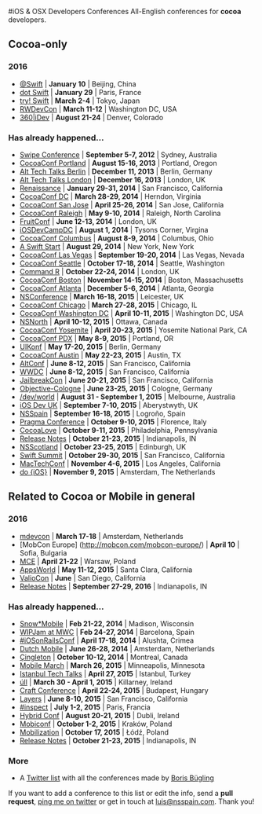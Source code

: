 #iOS & OSX Developers Conferences
All-English conferences for **cocoa** developers.

## Cocoa-only

### 2016
* [@Swift](http://atswift.io/index-en.html) | **January 10** | Beijing, China
* [dot Swift](http://www.dotswift.io) | **January 29** | Paris, France
* [try! Swift](http://www.tryswiftconf.com/en) | **March 2-4** | Tokyo, Japan
* [RWDevCon](http://www.rwdevcon.com/) | **March 11-12** | Washington DC, USA
* [360|iDev](http://360idev.com/) | **August 21-24** | Denver, Colorado

### Has already happened...
* [Swipe Conference](http://swipeconference.com.au/) | **September 5-7, 2012** | Sydney, Australia
* [CocoaConf Portland](http://cocoaconf.com/portland-2013/home) | **August 15-16, 2013** | Portland, Oregon
* [Alt Tech Talks Berlin](http://www.alt-tech-talks.com) | **December 11, 2013** | Berlin, Germany
* [Alt Tech Talks London](http://www.alttechtalks.com) | **December 16, 2013** | London, UK
* [Renaissance](http://renaissance.io/2014) | **January 29-31, 2014** | San Francisco, California
* [CocoaConf DC](http://cocoaconf.com/dc-2014/home) | **March 28-29, 2014** | Herndon, Virginia
* [CocoaConf San Jose](http://cocoaconf.com/sanjose-2014/home) | **April 25-26, 2014** | San Jose, California
* [CocoaConf Raleigh](http://cocoaconf.com/raleigh-2014/home) | **May 9-10, 2014** | Raleigh, North Carolina
* [FruitConf](http://fruitconf.co/) | **June 12-13, 2014** | London, UK
* [iOSDevCampDC](http://iosdevcampdc.com/) | **August 1, 2014** | Tysons Corner, Virgina
* [CocoaConf Columbus](http://cocoaconf.com/columbus-2014/home) | **August 8-9, 2014** | Columbus, Ohio
* [A Swift Start](http://aswiftstart.com/) | **August 29, 2014** | New York, New York
* [CocoaConf Las Vegas](http://cocoaconf.com/lasvegas-2014/home) | **September 19-20, 2014** | Las Vegas, Nevada
* [CocoaConf Seattle](http://cocoaconf.com/seattle-2014/home) | **October 17-18, 2014** | Seattle, Washington
* [Command R](http://cmdrconf.com) | **October 22-24, 2014** | London, UK
* [CocoaConf Boston](http://cocoaconf.com/boston-2014/home) | **November 14-15, 2014** | Boston, Massachusetts
* [CocoaConf Atlanta](http://cocoaconf.com/atlanta-2014/home) | **December 5-6, 2014** | Atlanta, Georgia
* [NSConference](http://nsconference.com/) | **March 16-18, 2015** | Leicester, UK
* [CocoaConf Chicago](http://cocoaconf.com/chicago-2015/home) | **March 27-28, 2015** | Chicago, IL
* [CocoaConf Washington DC](http://cocoaconf.com/dc-2015/home) | **April 10-11, 2015** | Washington DC, USA
* [NSNorth](http://nsnorth.ca/) | **April 10-12, 2015** | Ottawa, Canada
* [CocoaConf Yosemite](http://cocoaconf.com/yosemite) | **April 20-23, 2015** | Yosemite National Park, CA
* [CocoaConf PDX](http://cocoaconf.com/portland-2015/home) | **May 8-9, 2015** | Portland, OR
* [UIKonf](http://www.uikonf.com) | **May 17-20, 2015** | Berlin, Germany
* [CocoaConf Austin](http://cocoaconf.com/austin-2015/home) | **May 22-23, 2015** | Austin, TX
* [AltConf](http://altconf.com/) | **June 8-12, 2015** | San Francisco, California
* [WWDC](https://developer.apple.com/wwdc/) | **June 8-12, 2015** | San Francisco, California
* [JailbreakCon](http://www.jailbreakcon.com/) | **June 20-21, 2015** | San Francisco, California
* [Objective-Cologne](http://objcgn.com/) | **June 23-25, 2015** | Cologne, Germany
* [/dev/world](http://2015.devworld.com.au/) | **August 31 - September 1, 2015** | Melbourne, Australia
* [iOS Dev UK](http://www.iosdevuk.com/) | **September 7-10, 2015** | Aberystwyth, UK
* [NSSpain](http://nsspain.com/) | **September 16-18, 2015** | Logroño, Spain
* [Pragma Conference](http://pragmaconference.com) | **October 9-10, 2015** | Florence, Italy
* [CocoaLove](http://cocoalove.org) | **October 9-11, 2015** | Philadelphia, Pennsylvania
* [Release Notes](http://releasenotes.tv/conference/) | **October 21-23, 2015** | Indianapolis, IN
* [NSScotland](http://nsscotland.com/) | **October 23-25, 2015** | Edinburgh, UK
* [Swift Summit](http://www.swiftsummit.com) | **October 29-30, 2015** | San Francisco, California
* [MacTechConf](http://mactech.com/conference) | **November 4-6, 2015** | Los Angeles, California
* [do {iOS}](http://do-ios.com) | **November 9, 2015** | Amsterdam, The Netherlands

## Related to Cocoa or Mobile in general

### 2016
* [mdevcon](http://mdevcon.com/) | **March 17-18** | Amsterdam, Netherlands
* [MobCon Europe] (http://mobcon.com/mobcon-europe/) | **April 10** | Sofia, Bulgaria
* [MCE](http://mceconf.com) | **April 21-22** | Warsaw, Poland
* [AppsWorld](http://www.apps-world.net/northamerica/) | **May 11-12, 2015** | Santa Clara, California
* [ValioCon](http://valiocon.com/) | **June** | San Diego, California
* [Release Notes](http://releasenotes.tv/conference/) | **September 27-29, 2016** | Indianapolis, IN

### Has already happened...
* [Snow*Mobile](http://2014.snow-mobile.org/) | **Feb 21-22, 2014** | Madison, Wisconsin
* [WIPJam at MWC](http://wip.org/wip-event/wipjam-mwc14/) | **Feb 24-27, 2014** | Barcelona, Spain
* [#iOSonRailsConf](http://iosonrailsconf.eu/) | **April 17-18, 2014** | Alushta, Crimea
* [Dutch Mobile](http://www.mobileconference.nl) | **June 26-28, 2014** | Amsterdam, Netherlands
* [Çingleton](http://cingleton.com/) | **October 10-12, 2014** | Montreal, Canada
* [Mobile March](http://mobilemarchtc.com/) | **March 26, 2015** | Minneapolis, Minnesota
* [Istanbul Tech Talks](http://www.istanbultechtalks.com/) | **April 27, 2015** | Istanbul, Turkey
* [úll](http://2015.ull.ie/) | **March 30 - April 1, 2015** | Killarney, Ireland
* [Craft Conference](http://craft-conf.com/2015) | **April 22-24, 2015** | Budapest, Hungary
* [Layers](http://www.bringyourlayers.com/) | **June 8-10, 2015** | San Francisco, California
* [#inspect](http://conference.rubymotion.com/) | **July 1-2, 2015** | Paris, Francia
* [Hybrid Conf](http://hybridconf.net/) | **August 20-21, 2015** | Dubli, Ireland
* [Mobiconf](http://www.mobiconf.org/) | **October 1-2, 2015** | Kraków, Poland
* [Mobilization](http://mobilization.pl) | **October 17, 2015** | Łódź, Poland
* [Release Notes](http://releasenotes.tv/conference/) | **October 21-23, 2015** | Indianapolis, IN

### More
* A [Twitter list](https://twitter.com/NeoNacho/lists/cocoaconferences) with all the conferences made by [Boris Bügling](https://twitter.com/NeoNacho)

If you want to add a conference to this list or edit the info, send a **pull request**, [ping me on twitter](https://twitter.com/lascorbe) or get in touch at [luis@nsspain.com](mailto:luis@nsspain.com). Thank you!
